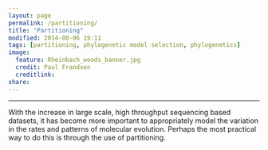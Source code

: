 ```yaml
---
layout: page
permalink: /partitioning/
title: "Partitioning"
modified: 2014-08-06 19:11
tags: [partitioning, phylogenetic model selection, phylogenetics]
image:
  feature: Rheinbach_woods_banner.jpg
  credit: Paul Frandsen
  creditlink: 
share: 
---
```

-----

With the increase in large scale, high throughput sequencing based datasets, it has become more important to appropriately model the variation in the rates and patterns of molecular evolution. Perhaps the most practical way to do this is through the use of partitioning. 